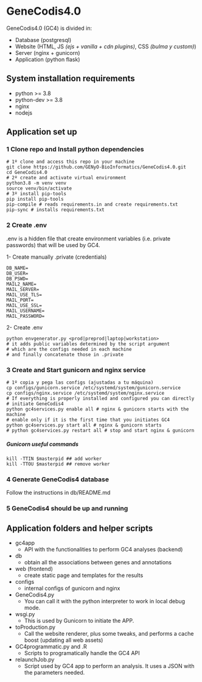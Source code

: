# GeneCodis4.0

GeneCodis4.0 (GC4) is divided in:
- Database (postgresql)
- Website (HTML, JS *(ejs + vanilla + cdn plugins)*, CSS *(bulma y custom)*)
- Server (nginx + gunicorn)
- Application (python flask)

## System installation requirements
* python >= 3.8
* python-dev >= 3.8
* nginx
* nodejs

## Application set up
### 1 Clone repo and Install python dependencies
```shell  
# 1º clone and access this repo in your machine
git clone https://github.com/GENyO-BioInformatics/GeneCodis4.0.git
cd GeneCodis4.0
# 2º create and activate virtual environment
python3.8 -m venv venv
source venv/bin/activate
# 3º install pip-tools  
pip install pip-tools
pip-compile # reads requirements.in and create requirements.txt
pip-sync # installs requirements.txt
```
### 2 Create .env
.env is a hidden file that create environment variables (i.e. private passwords)
that will be used by GC4.

1- Create manually .private (credentials)  
```
DB_NAME=
DB_USER=
DB_PSWD=
MAIL2_NAME=
MAIL_SERVER=
MAIL_USE_TLS=
MAIL_PORT=
MAIL_USE_SSL=
MAIL_USERNAME=
MAIL_PASSWORD=
```
2- Create .env
```shell  
python envgenerator.py <prod|preprod|laptop|workstation>
# it adds public variables determined by the script argument
# which are the configs needed in each machine
# and finally concatenate those in .private
```

### 3 Create and Start gunicorn and nginx service
```shell  
# 1º copia y pega las configs (ajustadas a tu máquina)
cp configs/gunicorn.service /etc/systemd/system/gunicorn.service
cp configs/nginx.service /etc/systemd/system/nginx.service
# If everything is properly installed and configured you can directly
# initiate GeneCodis4
python gc4services.py enable all # nginx & gunicorn starts with the machine
# enable only if it is the first time that you initiates GC4
python gc4services.py start all # nginx & gunicorn starts
# python gc4services.py restart all # stop and start nginx & gunicorn
```
##### Gunicorn useful commands
```shell
kill -TTIN $masterpid ## add worker
kill -TTOU $masterpid ## remove worker
```

### 4 Generate GeneCodis4 database

Follow the instructions in db/README.md

### 5 GeneCodis4 should be up and running

## Application folders and helper scripts
- gc4app
  - API with the functionalities to perform GC4 analyses (backend)
- db
  - obtain all the associations between genes and annotations
- web (frontend)
  - create static page and templates for the results
- configs
  - internal configs of gunicorn and nginx
- GeneCodis4.py
  - You can call it with the python interpreter to work in local debug mode.
- wsgi.py
  - This is used by Gunicorn to initiate the APP.
- toProduction.py
  - Call the website renderer, plus some tweaks, and performs a cache boost (updating all web assets)
- GC4programmatic.py and .R
  - Scripts to programatically handle the GC4 API
- relaunchJob.py
  - Script used by GC4 app to perform an analysis. It uses a JSON with the parameters needed.
